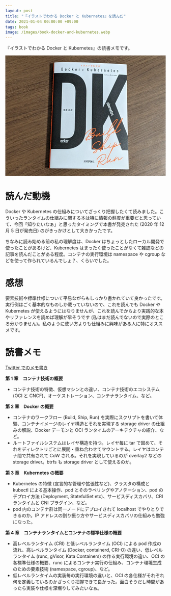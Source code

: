 ```yaml
---
layout: post
title: "『イラストでわかる Docker と Kubernetes』を読んだ"
date: 2021-01-04 00:00:00 +09:00
tags: book
image: /images/book-docker-and-kubernetes.webp
---
```


『イラストでわかる Docker と Kubernetes』の読書メモです。

![表紙](/images/book-docker-and-kubernetes.webp)

# 読んだ動機

Docker や Kubernetes の仕組みについてざっくり把握したくて読みました。こういったランタイムの仕組みに関する本は特に情報の鮮度が重要だと思っていて、今回「知りたいなぁ」と思ったタイミングで本書が発売された (2020 年 12 月 5 日が発売日) のがきっかけとして大きかったです。

ちなみに読み始める前の私の理解度は、Docker はちょっとしたローカル開発で使ったことがあるけど、Kubernetes はまったく使ったことがなくて雑誌などの記事を読んだことがある程度。コンテナの実行環境は namespace や cgroup などを使って作られているんでしょ？、くらいでした。

# 感想

要素技術や標準仕様について平易ながらもしっかり書かれていて良かったです。実行例はごく基本的なものしか載っていないので、これを読んでも Docker や Kubernetes が使えるようにはなりませんが、これを読んでからより実践的な本やリファレンスを読めば理解が早そうです (私はまだ読んでないので実際のところ分かりません)。私のように使い方よりも仕組みに興味がある人に特にオススメです。

# 読書メモ

[Twitter でのメモ書き](https://twitter.com/nhiroki_/status/1342662033238441984)

**第 1 章　コンテナ技術の概要**

- コンテナ技術の特徴、仮想マシンとの違い、コンテナ技術のエコシステム (OCI と CNCF)、オーケストレーション、コンテナランタイム、など。

**第 2 章　Docker の概要**

- コンテナのワークフロー (Build, Ship, Run) を実際にスクリプトを書いて体験、コンテナイメージのレイヤ構造とそれを実現する storage driver の仕組みの解説、Docker デーモンと OCI ランタイムのアーキテクチャの紹介、など。
- ルートファイルシステムはレイヤ構造を持つ。レイヤ毎に tar で固めて、それをディレクトリごとに展開・重ね合わせてマウントする。レイヤはコンテナ間で共有されて CoW される。それを実現しているのが overlay2 などの storage driver。btrfs も storage driver として使えるのか。

**第 3 章　Kubernetes の概要**

- Kubernetes の特徴 (宣言的な管理や拡張性など)、クラスタの構成と kubectl による基本操作、pod とそのラベリングやアノテーション、pod のデプロイ方法 (Deployment, StatefulSet etc)、サービスディスカバリ、CRI ランタイムと CNI プラグイン、など。
- pod 内のコンテナ群は同一ノードにデプロイされて localhost でやりとりできるのか。IP アドレスの割り振り方やサービスディスカバリの仕組みも勉強になった。

**第 4 章　コンテナランタイムとコンテナの標準仕様の概要**

- 高レベルランタイム (CRI) と低レベルランタイム (OCI) による pod 作成の流れ、高レベルランタイム (Docker, containerd, CRI-O) の違い、低レベルランタイム (runc, gVisor, Kata Containers) の作る実行環境の違い、OCI の各標準仕様の概要、runc によるコンテナ実行の仕組み、コンテナ環境生成のための要素技術 (namespace, cgroup)、など。
- 低レベルランタイムの実装毎の実行環境の違いと、OCI の各仕様がそれぞれ何を定義しているのかざっくり把握できて良かった。面白そうだし時間があったら実装や仕様を深堀りしてみたいなぁ。